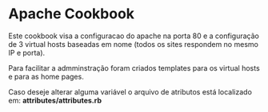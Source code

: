 # Apache Cookbook

  Este cookbook visa a configuracao do apache na porta 80 e a configuração de 3 virtual hosts baseadas em nome (todos os sites respondem no mesmo IP e porta). 
  
  Para facilitar a admminstração foram criados templates para os virtual hosts e para as home pages.
  
  Caso deseje alterar alguma variável o arquivo de atributos está localizado em: **attributes/attributes.rb**
